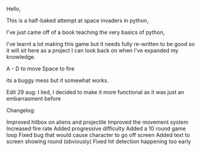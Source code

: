 Hello,

This is a half-baked attempt at space invaders in python,

I've just came off of a book teaching the very basics of python,

I've learnt a lot making this game but it needs fully re-written to be good so it will sit here
as a project I can look back on when I've expanded my knowledge.

A - D to move
Space to fire

its a buggy mess but it somewhat works.

Edit 29 aug: I lied, I decided to make it more functional as it was just an embarrasment before

Changelog:

Improved hitbox on aliens and projectile
Improved the movement system
Increased fire rate
Added progressive difficulty
Added a 10 round game loop
Fixed bug that would cause character to go off screen
Added text to screen showing round (obviously)
Fixed hit detection happening too early